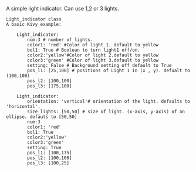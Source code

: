 A simple light indicator. Can use 1,2 or 3 lights.


	Light_indicator class
	A basic Kivy example:

		Light_indicator:
			num:3 # number of lights.
			color1: 'red' #Color of light 1. default to yellow
			bol1: True # Boolean to turn light1 off/on.
			color2:'yellow'#Color of light 2.default to yellow
			color3:'green' #Color of light 3.default to yellow
			setting: False # Background setting off default to True
			pos_l1: [25,100] # positions of Light 1 in (x , y). defualt to (100,100)
			pos_l2: [100,100]
			pos_l3: [175,100]

		Light_indicator:
			orientation: 'vertical'# orientation of the light. defaults to 'horizontal'.
			size_lights: [50,50] # size of light. (x-axis, y-axis) of an ellipse. defauts to [50,50]
			num:3
			color1: 'red'
			bol1: True
			color2:'yellow'
			color3:'green'
			setting: True
			pos_l1: [100,175]
			pos_l2: [100,100]
			pos_l3: [100,25]


